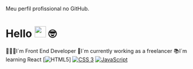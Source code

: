 Meu perfil profissional no GitHub.

# Hello <img src="https://media.giphy.com/media/hvRJCLFzcasrR4ia7z/giphy.gif" width="30"> 🤓
👨🏽‍💻I´m Front End Developer
💼I´m currently working as a freelancer
📚I´m learning React
[![HTML5](https://img.shields.io/badge/-HTML5-232323?style=flat&labelColor=E34F26&logo=html5&logoColor=ffffff)]
[![CSS 3](https://img.shields.io/badge/CSS3-1572B6?style=for-the-badge&logo=css3&logoColor=white)](https://hcode.com.br/cursos/CSS3)
[![JavaScript](https://img.shields.io/badge/JavaScript-F7DF1E?style=for-the-badge&logo=javascript&logoColor=black)](https://hcode.com.br/cursos/JSFULL)

<a href="#">

</a>
